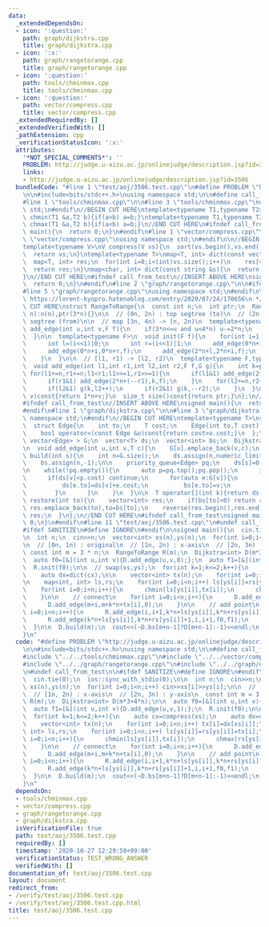 ```yaml
---
data:
  _extendedDependsOn:
  - icon: ':question:'
    path: graph/dijkstra.cpp
    title: graph/dijkstra.cpp
  - icon: ':x:'
    path: graph/rangetorange.cpp
    title: graph/rangetorange.cpp
  - icon: ':question:'
    path: tools/chminmax.cpp
    title: tools/chminmax.cpp
  - icon: ':question:'
    path: vector/compress.cpp
    title: vector/compress.cpp
  _extendedRequiredBy: []
  _extendedVerifiedWith: []
  _pathExtension: cpp
  _verificationStatusIcon: ':x:'
  attributes:
    '*NOT_SPECIAL_COMMENTS*': ''
    PROBLEM: http://judge.u-aizu.ac.jp/onlinejudge/description.jsp?id=3506
    links:
    - http://judge.u-aizu.ac.jp/onlinejudge/description.jsp?id=3506
  bundledCode: "#line 1 \"test/aoj/3506.test.cpp\"\n#define PROBLEM \"http://judge.u-aizu.ac.jp/onlinejudge/description.jsp?id=3506\"\
    \n\n#include<bits/stdc++.h>\nusing namespace std;\n\n#define call_from_test\n\
    #line 1 \"tools/chminmax.cpp\"\n\n#line 3 \"tools/chminmax.cpp\"\nusing namespace\
    \ std;\n#endif\n//BEGIN CUT HERE\ntemplate<typename T1,typename T2> inline void\
    \ chmin(T1 &a,T2 b){if(a>b) a=b;}\ntemplate<typename T1,typename T2> inline void\
    \ chmax(T1 &a,T2 b){if(a<b) a=b;}\n//END CUT HERE\n#ifndef call_from_test\nsigned\
    \ main(){\n  return 0;\n}\n#endif\n#line 1 \"vector/compress.cpp\"\n\n#line 3\
    \ \"vector/compress.cpp\"\nusing namespace std;\n#endif\n\n//BEGIN CUT HERE\n\
    template<typename V>\nV compress(V vs){\n  sort(vs.begin(),vs.end());\n  vs.erase(unique(vs.begin(),vs.end()),vs.end());\n\
    \  return vs;\n}\ntemplate<typename T>\nmap<T, int> dict(const vector<T> &vs){\n\
    \  map<T, int> res;\n  for(int i=0;i<(int)vs.size();i++)\n    res[vs[i]]=i;\n\
    \  return res;\n}\nmap<char, int> dict(const string &s){\n  return dict(vector<char>(s.begin(),s.end()));\n\
    }\n//END CUT HERE\n#ifndef call_from_test\n//INSERT ABOVE HERE\nsigned main(){\n\
    \  return 0;\n}\n#endif\n#line 2 \"graph/rangetorange.cpp\"\n\n#ifndef call_from_test\n\
    #line 5 \"graph/rangetorange.cpp\"\nusing namespace std;\n#endif\n\n/*\n * @see\
    \ https://lorent-kyopro.hatenablog.com/entry/2020/07/24/170656\n */\n\n//BEGIN\
    \ CUT HERE\nstruct RangeToRange{\n  const int n;\n  int ptr;\n  RangeToRange(int\
    \ n):n(n),ptr(3*n){}\n\n  // (0n, 2n) : top segtree (to)\n  // (2n, 4n) : bottom\
    \ segtree (from)\n\n  // map [3n, 4n) -> [n, 2n)\n  template<typename F>\n  void\
    \ add_edge(int u,int v,F f){\n    if(3*n<=u and u<4*n) u-=2*n;\n    f(u,v);\n\
    \  }\n\n  template<typename F>\n  void init(F f){\n    for(int i=1;i<n;i++){\n\
    \      int l=(i<<1)|0;\n      int r=(i<<1)|1;\n      add_edge(0*n+i,0*n+l,f);\n\
    \      add_edge(0*n+i,0*n+r,f);\n      add_edge(2*n+l,2*n+i,f);\n      add_edge(2*n+r,2*n+i,f);\n\
    \    }\n  }\n\n  // [l1, r1) -> [l2, r2)\n  template<typename F,typename G>\n\
    \  void add_edge(int l1,int r1,int l2,int r2,F f,G g){\n    int k=ptr++;\n   \
    \ for(l1+=n,r1+=n;l1<r1;l1>>=1,r1>>=1){\n      if(l1&1) add_edge(2*n+(l1++),k,f);\n\
    \      if(r1&1) add_edge(2*n+(--r1),k,f);\n    }\n    for(l2+=n,r2+=n;l2<r2;l2>>=1,r2>>=1){\n\
    \      if(l2&1) g(k,l2++);\n      if(r2&1) g(k,--r2);\n    }\n  }\n  int idx(int\
    \ v)const{return 1*n+v;}\n  size_t size()const{return ptr;}\n};\n//END CUT HERE\n\
    #ifndef call_from_test\n//INSERT ABOVE HERE\nsigned main(){\n  return 0;\n}\n\
    #endif\n#line 1 \"graph/dijkstra.cpp\"\n\n#line 3 \"graph/dijkstra.cpp\"\nusing\
    \ namespace std;\n#endif\n//BEGIN CUT HERE\ntemplate<typename T>\nstruct Dijkstra{\n\
    \  struct Edge{\n    int to;\n    T cost;\n    Edge(int to,T cost):to(to),cost(cost){}\n\
    \    bool operator<(const Edge &o)const{return cost>o.cost;}\n  };\n\n  vector<\
    \ vector<Edge> > G;\n  vector<T> ds;\n  vector<int> bs;\n  Dijkstra(int n):G(n){}\n\
    \n  void add_edge(int u,int v,T c){\n    G[u].emplace_back(v,c);\n  }\n\n  void\
    \ build(int s){\n    int n=G.size();\n    ds.assign(n,numeric_limits<T>::max());\n\
    \    bs.assign(n,-1);\n\n    priority_queue<Edge> pq;\n    ds[s]=0;\n    pq.emplace(s,ds[s]);\n\
    \n    while(!pq.empty()){\n      auto p=pq.top();pq.pop();\n      int v=p.to;\n\
    \      if(ds[v]<p.cost) continue;\n      for(auto e:G[v]){\n        if(ds[e.to]>ds[v]+e.cost){\n\
    \          ds[e.to]=ds[v]+e.cost;\n          bs[e.to]=v;\n          pq.emplace(e.to,ds[e.to]);\n\
    \        }\n      }\n    }\n  }\n\n  T operator[](int k){return ds[k];}\n\n  vector<int>\
    \ restore(int to){\n    vector<int> res;\n    if(bs[to]<0) return res;\n    while(~to)\
    \ res.emplace_back(to),to=bs[to];\n    reverse(res.begin(),res.end());\n    return\
    \ res;\n  }\n};\n//END CUT HERE\n#ifndef call_from_test\nsigned main(){\n  return\
    \ 0;\n}\n#endif\n#line 11 \"test/aoj/3506.test.cpp\"\n#undef call_from_test\n\n\
    #ifdef SANITIZE\n#define IGNORE\n#endif\n\nsigned main(){\n  cin.tie(0);\n  ios::sync_with_stdio(0);\n\
    \n  int n;\n  cin>>n;\n  vector<int> xs(n),ys(n);\n  for(int i=0;i<n;i++) cin>>xs[i]>>ys[i];\n\
    \n  // [0n, 1n) : original\n  // [1n, 2n) : x-axis\n  // [2n, 3n) : y-axis\n \
    \ const int m = 3 * n;\n  RangeToRange R(m);\n  Dijkstra<int> D(m*3+4*n);\n\n\
    \  auto f0=[&](int u,int v){D.add_edge(u,v,0);};\n  auto f1=[&](int u,int v){D.add_edge(u,v,1);};\n\
    \  R.init(f0);\n\n  // swap(xs,ys);\n  for(int k=1;k<=2;k++){\n    auto cx=compress(xs);\n\
    \    auto dx=dict(cx);\n\n    vector<int> tx(n);\n    for(int i=0;i<n;i++) tx[i]=dx[xs[i]];\n\
    \n    map<int, int> ls,rs;\n    for(int i=0;i<n;i++) ls[ys[i]]=rs[ys[i]]=tx[i];\n\
    \    for(int i=0;i<n;i++){\n      chmin(ls[ys[i]],tx[i]);\n      chmax(rs[ys[i]],tx[i]);\n\
    \    }\n\n    // connect\n    for(int i=0;i<n;i++){\n      D.add_edge(m+k*n+tx[i],m+i,0);\n\
    \      D.add_edge(m+i,m+k*n+tx[i],0);\n    }\n\n    // add point\n    for(int\
    \ i=0;i<n;i++){\n      R.add_edge(i,i+1,k*n+ls[ys[i]],k*n+rs[ys[i]]+1,f0,f1);\n\
    \      R.add_edge(k*n+ls[ys[i]],k*n+rs[ys[i]]+1,i,i+1,f0,f1);\n    }\n\n    swap(xs,ys);\n\
    \  }\n\n  D.build(m);\n  cout<<(~D.bs[m+n-1]?D[m+n-1]:-1)<<endl;\n  return 0;\n\
    }\n"
  code: "#define PROBLEM \"http://judge.u-aizu.ac.jp/onlinejudge/description.jsp?id=3506\"\
    \n\n#include<bits/stdc++.h>\nusing namespace std;\n\n#define call_from_test\n\
    #include \"../../tools/chminmax.cpp\"\n#include \"../../vector/compress.cpp\"\n\
    #include \"../../graph/rangetorange.cpp\"\n#include \"../../graph/dijkstra.cpp\"\
    \n#undef call_from_test\n\n#ifdef SANITIZE\n#define IGNORE\n#endif\n\nsigned main(){\n\
    \  cin.tie(0);\n  ios::sync_with_stdio(0);\n\n  int n;\n  cin>>n;\n  vector<int>\
    \ xs(n),ys(n);\n  for(int i=0;i<n;i++) cin>>xs[i]>>ys[i];\n\n  // [0n, 1n) : original\n\
    \  // [1n, 2n) : x-axis\n  // [2n, 3n) : y-axis\n  const int m = 3 * n;\n  RangeToRange\
    \ R(m);\n  Dijkstra<int> D(m*3+4*n);\n\n  auto f0=[&](int u,int v){D.add_edge(u,v,0);};\n\
    \  auto f1=[&](int u,int v){D.add_edge(u,v,1);};\n  R.init(f0);\n\n  // swap(xs,ys);\n\
    \  for(int k=1;k<=2;k++){\n    auto cx=compress(xs);\n    auto dx=dict(cx);\n\n\
    \    vector<int> tx(n);\n    for(int i=0;i<n;i++) tx[i]=dx[xs[i]];\n\n    map<int,\
    \ int> ls,rs;\n    for(int i=0;i<n;i++) ls[ys[i]]=rs[ys[i]]=tx[i];\n    for(int\
    \ i=0;i<n;i++){\n      chmin(ls[ys[i]],tx[i]);\n      chmax(rs[ys[i]],tx[i]);\n\
    \    }\n\n    // connect\n    for(int i=0;i<n;i++){\n      D.add_edge(m+k*n+tx[i],m+i,0);\n\
    \      D.add_edge(m+i,m+k*n+tx[i],0);\n    }\n\n    // add point\n    for(int\
    \ i=0;i<n;i++){\n      R.add_edge(i,i+1,k*n+ls[ys[i]],k*n+rs[ys[i]]+1,f0,f1);\n\
    \      R.add_edge(k*n+ls[ys[i]],k*n+rs[ys[i]]+1,i,i+1,f0,f1);\n    }\n\n    swap(xs,ys);\n\
    \  }\n\n  D.build(m);\n  cout<<(~D.bs[m+n-1]?D[m+n-1]:-1)<<endl;\n  return 0;\n\
    }\n"
  dependsOn:
  - tools/chminmax.cpp
  - vector/compress.cpp
  - graph/rangetorange.cpp
  - graph/dijkstra.cpp
  isVerificationFile: true
  path: test/aoj/3506.test.cpp
  requiredBy: []
  timestamp: '2020-10-27 12:29:50+09:00'
  verificationStatus: TEST_WRONG_ANSWER
  verifiedWith: []
documentation_of: test/aoj/3506.test.cpp
layout: document
redirect_from:
- /verify/test/aoj/3506.test.cpp
- /verify/test/aoj/3506.test.cpp.html
title: test/aoj/3506.test.cpp
---
```

